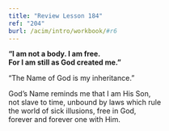 ```yaml
---
title: "Review Lesson 184"
ref: "204"
burl: /acim/intro/workbook/#r6
---
```


<div markdown="1" class="center">

**“I am not a body. I am free.<br/>
For I am still as God created me.”**
</div>

“The Name of God is my inheritance.”

<div markdown="1" class="review center">

God’s Name reminds me that I am His Son,<br/>
not slave to time, unbound by laws which rule<br/>
the world of sick illusions, free in God,<br/>
forever and forever one with Him.
</div>

